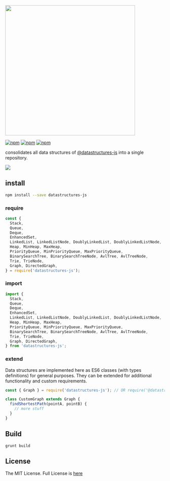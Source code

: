 <img width="410" src="https://user-images.githubusercontent.com/6517308/79055948-c84f8200-7c16-11ea-9a9e-be952f13ba45.jpg" />

[![npm](https://img.shields.io/npm/v/datastructures-js.svg)](https://www.npmjs.com/package/datastructures-js)
[![npm](https://img.shields.io/npm/dm/datastructures-js.svg)](https://www.npmjs.com/package/datastructures-js) [![npm](https://img.shields.io/badge/node-%3E=%206.0-blue.svg)](https://www.npmjs.com/package/datastructures-js)

consolidates all data structures of <a href="https://github.com/datastructures-js">@datastructures-js</a> into a single repository.

<img src="https://user-images.githubusercontent.com/6517308/121813242-859a9700-cc6b-11eb-99c0-49e5bb63005b.jpg">

## install
```sh
npm install --save datastructures-js
```

### require
```js
const {
  Stack,
  Queue,
  Deque,
  EnhancedSet,
  LinkedList, LinkedListNode, DoublyLinkedList, DoublyLinkedListNode,
  Heap, MinHeap, MaxHeap,
  PriorityQueue, MinPriorityQueue, MaxPriorityQueue,
  BinarySearchTree, BinarySearchTreeNode, AvlTree, AvlTreeNode,
  Trie, TrieNode,
  Graph, DirectedGraph,
} = require('datastructures-js');
```

### import
```js
import {
  Stack,
  Queue,
  Deque,
  EnhancedSet,
  LinkedList, LinkedListNode, DoublyLinkedList, DoublyLinkedListNode,
  Heap, MinHeap, MaxHeap,
  PriorityQueue, MinPriorityQueue, MaxPriorityQueue,
  BinarySearchTree, BinarySearchTreeNode, AvlTree, AvlTreeNode,
  Trie, TrieNode,
  Graph, DirectedGraph,
} from 'datastructures-js';
```

### extend
Data structures are implemented here as ES6 classes (with types definitions) for general purposes. They can be extended for additional functionality and custom requirements.

```js
const { Graph } = require('datastructures-js'); // OR require('@datastructures-js/graph')

class CustomGraph extends Graph {
  findShortestPath(pointA, pointB) {
    // more stuff
  }
}
```

## Build
```
grunt build
```

## License
The MIT License. Full License is [here](https://github.com/eyas-ranjous/datastructures-js/blob/master/LICENSE)
